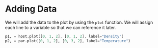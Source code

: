 # Adding Data

We will add the data to the plot by using the `plot` function. We will assign each line to a variable so that we can reference it later.

```python
p1, = host.plot([0, 1, 2], [0, 1, 2], label="Density")
p2, = par.plot([0, 1, 2], [0, 3, 2], label="Temperature")
```
